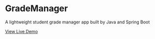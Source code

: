 # GradeManager
A lightweight student grade manager app built by Java and Spring Boot

[View Live Demo]([https://jamillen.github.io/ExpenseTracker/](https://grade-manager-57816ff9700a.herokuapp.com/)https://grade-manager-57816ff9700a.herokuapp.com/)

